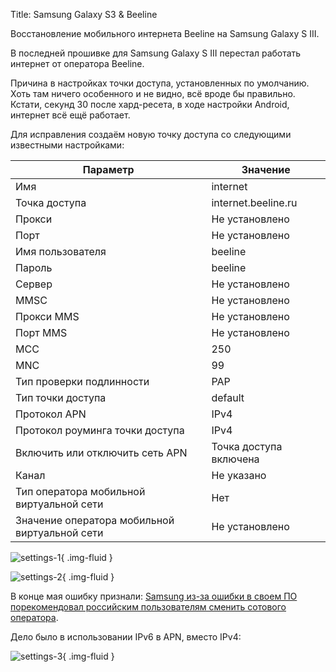 Title: Samsung Galaxy S3 & Beeline

Восстановление мобильного интернета Beeline на Samsung Galaxy S III.
<!-- more -->

В последней прошивке для Samsung Galaxy S III перестал работать интернет от оператора Beeline.

Причина в настройках точки доступа, установленных по умолчанию. Хоть там ничего особенного и не видно, всё вроде бы правильно. Кстати, секунд 30 после хард-ресета, в ходе настройки Android, интернет всё ещё работает.

Для исправления создаём новую точку доступа со следующими известными настройками:

| Параметр  | Значение |
| ------------- | ------------- |
| Имя  | internet  |
| Точка доступа  | internet.beeline.ru  |
| Прокси  | Не установлено  |
| Порт  | Не установлено  |
| Имя пользователя  | beeline  |
| Пароль  | beeline  |
| Сервер  | Не установлено  |
| MMSC  | Не установлено  |
| Прокси MMS  | Не установлено  |
| Порт MMS  | Не установлено  |
| MCC  | 250  |
| MNC  | 99  |
| Тип проверки подлинности  | PAP  |
| Тип точки доступа  | default  |
| Протокол APN  | IPv4  |
| Протокол роуминга точки доступа  | IPv4  |
| Включить или отключить сеть APN  | Точка доступа включена  |
| Канал  | Не указано  |
| Тип оператора мобильной виртуальной сети  | Нет  |
| Значение оператора мобильной виртуальной сети  | Не установлено  |

![settings-1]({static}/images/posts/2015/05/01/samsung-galaxy-s3-beeline-1.png){ .img-fluid }

![settings-2]({static}/images/posts/2015/05/01/samsung-galaxy-s3-beeline-2.png){ .img-fluid }

В конце мая ошибку признали: [Samsung из-за ошибки в своем ПО порекомендовал российским пользователям сменить сотового оператора](http://www.cnews.ru/top/2015/05/29/samsung_izza_oshibki_v_svoem_po_porekomendoval_rossiyskim_polzovatelyam_smenit_sotovogo_operatora_596085).

Дело было в использовании IPv6 в APN, вместо IPv4:

![settings-3]({static}/images/posts/2015/05/01/samsung-galaxy-s3-beeline-3.png){ .img-fluid }
